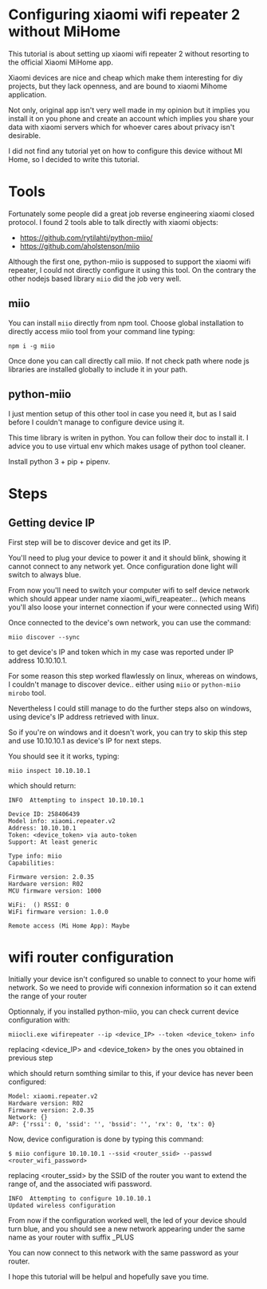 # Configuring xiaomi wifi repeater 2 without MiHome

This tutorial is about setting up xiaomi wifi repeater 2 without resorting to the official Xiaomi MiHome app.

Xiaomi devices are nice and cheap which make them interesting for diy projects, 
but they lack openness, and are bound to xiaomi Mihome application.

Not only, original app isn't very well made in my opinion but it implies you install it on you phone and create an account which implies you share your data with xiaomi servers
which for whoever cares about privacy isn't desirable.

I did not find any tutorial yet on how to configure this device without MI Home, so I decided to write this tutorial.

# Tools

Fortunately some people did a great job reverse engineering xiaomi closed protocol.
I found 2 tools able to talk directly with xiaomi objects: 
- https://github.com/rytilahti/python-miio/
- https://github.com/aholstenson/miio

Although the first one, python-miio is supposed to support the xiaomi wifi repeater, I could not directly configure it using this tool.
On the contrary the other nodejs based library `miio` did the job very well.

## miio

You can install `miio` directly from npm tool. Choose global installation to directly access miio tool from your command line typing:

	npm i -g miio
  
Once done you can call directly call miio. If not check path where node js libraries are installed globally to include it in your path.

## python-miio

I just mention setup of this other tool in case you need it, but as I said before I couldn't manage to configure device using it.

This time library is writen in python. You can follow their doc to install it.
I advice you to use virtual env which makes usage of python tool cleaner.

Install python 3 + pip + pipenv.

# Steps 
## Getting device IP

First step will be to discover device and get its IP.

You'll need to plug your device to power it and it should blink, showing it cannot connect to any network yet. 
Once configuration done light will switch to always blue.

From now you'll need to switch your computer wifi to self device network which should appear under name xiaomi_wifi_reapeater...
(which means you'll also loose your internet connection if your were connected using Wifi)

Once connected to the device's own network, you can use the command:
	
	miio discover --sync

to get device's IP and token which in my case was reported under IP address 10.10.10.1.

For some reason this step worked flawlessly on linux, whereas on windows, I couldn't manage to discover device..
either using `miio` or `python-miio` `mirobo` tool.

Nevertheless I could still manage to do the further steps also on windows, using device's IP address retrieved with linux.

So if you're on windows and it doesn't work, you can try to skip this step and use 10.10.10.1 as device's IP for next steps.

You should see it it works, typing:
  
	miio inspect 10.10.10.1

which should return: 

	INFO  Attempting to inspect 10.10.10.1
	
	Device ID: 258406439
	Model info: xiaomi.repeater.v2
	Address: 10.10.10.1
	Token: <device_token> via auto-token
	Support: At least generic
	
	Type info: miio
	Capabilities:
	
	Firmware version: 2.0.35
	Hardware version: R02
	MCU firmware version: 1000
	
	WiFi:  () RSSI: 0
	WiFi firmware version: 1.0.0
	
	Remote access (Mi Home App): Maybe


# wifi router configuration

Initially your device isn't configured so unable to connect to your home wifi network. 
So we need to provide wifi connexion information so it can extend the range of your router

Optionnaly, if you installed python-miio, you can check current device configuration with:

	miiocli.exe wifirepeater --ip <device_IP> --token <device_token> info
	
replacing <device_IP> and <device_token> by the ones you obtained in previous step

which should return somthing similar to this, if your device has never been configured:

	Model: xiaomi.repeater.v2
	Hardware version: R02
	Firmware version: 2.0.35
	Network: {}
	AP: {'rssi': 0, 'ssid': '', 'bssid': '', 'rx': 0, 'tx': 0}


Now, device configuration is done by typing this command:

	$ miio configure 10.10.10.1 --ssid <router_ssid> --passwd <router_wifi_password>

replacing <router_ssid> by the SSID of the router you want to extend the range of, and the associated wifi password.


	INFO  Attempting to configure 10.10.10.1
	Updated wireless configuration

From now if the configuration worked well, the led of your device should turn blue, 
and you should see a new network appearing under the same name as your router with suffix _PLUS

You can now connect to this network with the same password as your router.

I hope this tutorial will be helpul and hopefully save you time.
